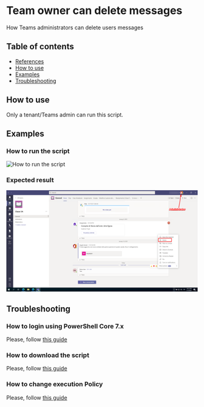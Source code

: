# Team owner can delete messages
How Teams administrators can delete users messages

## Table of contents
* [References](https://github.com/AngelusGi/PowerShell/tree/master/Office365/Teams/Team%20owner%20can%20delete%20messages#references)
* [How to use](https://github.com/AngelusGi/PowerShell/tree/master/Office365/Teams/Team%20owner%20can%20delete%20messages#how-to-use)
* [Examples](https://github.com/AngelusGi/PowerShell/tree/master/Office365/Teams/Team%20owner%20can%20delete%20messages#examples)
* [Troubleshooting](https://github.com/AngelusGi/PowerShell/tree/master/Office365/Teams/Team%20owner%20can%20delete%20messages#troubleshooting)

## How to use
Only a tenant/Teams admin can run this script.

## Examples

### How to run the script
![How to run the script](https://raw.githubusercontent.com/AngelusGi/PowerShell/master/Office365/Teams/Team%20owner%20can%20delete%20messages/Screenshot/How-to-run-the-script.gif)

### Expected result
![After script run](https://raw.githubusercontent.com/AngelusGi/PowerShell/master/Office365/Teams/Team%20owner%20can%20delete%20messages/Screenshot/Expected-result.png)

## Troubleshooting

### How to login using PowerShell Core 7.x
Please, follow [this guide](https://github.com/AngelusGi/PowerShell/tree/master/Others/How%20to%20login%20using%20PowerShell%20Core)

### How to download the script
Please, follow [this guide](https://github.com/AngelusGi/PowerShell/tree/master/Others/How%20to%20download%20single%20file%20from%20GitHub)

### How to change execution Policy
Please, follow [this guide](https://github.com/AngelusGi/PowerShell/tree/master/Others/Resolve%20errors%20about%20Execution%20Policy)